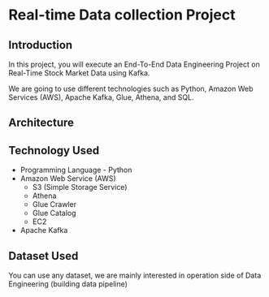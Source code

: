 # Real-time Data collection Project 

## Introduction

In this project, you will execute an End-To-End Data Engineering Project on Real-Time Stock Market Data using Kafka.

We are going to use different technologies such as Python, Amazon Web Services (AWS), Apache Kafka, Glue, Athena, and SQL.

## Architecture

## Technology Used
* Programming Language - Python
* Amazon Web Service (AWS)
    * S3 (Simple Storage Service)
    * Athena
    * Glue Crawler
    * Glue Catalog
    * EC2
* Apache Kafka

## Dataset Used
You can use any dataset, we are mainly interested in operation side of Data Engineering (building data pipeline)
